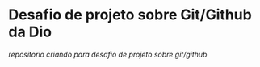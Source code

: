 # Desafio de projeto sobre Git/Github da Dio
*repositorio criando para desafio de projeto sobre git/github*
